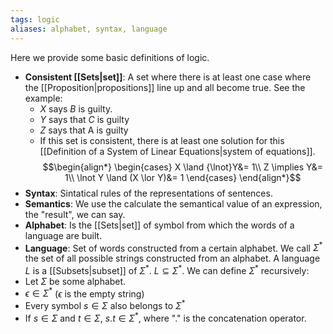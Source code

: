 ```yaml
---
tags: logic
aliases: alphabet, syntax, language
---
```

Here we provide some basic definitions of logic. 
- **Consistent [[Sets|set]]**: A set where there is at least one case where the [[Proposition|propositions]] line up and all become true. See the example:
	- $X$ says $B$ is guilty.
	- $Y$ says that $C$ is guilty
	- $Z$ says that A is guilty
	- If this set is consistent, there is at least one solution for this [[Definition of a System of Linear Equations|system of equations]].
$$\begin{align*}
\begin{cases}
X \land {\lnot}Y&= 1\\
Z \implies Y&= 1\\
\lnot Y \land (X \lor Y)&= 1 
\end{cases}
\end{align*}$$
- **Syntax**: Sintatical rules of the representations of sentences.
- **Semantics**: We use the calculate the semantical value of an expression, the "result", we can say.
- **Alphabet**:  Is the [[Sets|set]] of symbol from which the words of a language are built.
- **Language**: Set of words constructed from a certain alphabet.
We call $\Sigma^{*}$ the set of all possible strings constructed from an alphabet. A language $L$ is a [[Subsets|subset]] of $\Sigma^{*}$. $L \subseteq \Sigma^{*}$.
We can define $\Sigma^{*}$ recursively:
- Let $\Sigma$ be some alphabet.
- $\epsilon \in \Sigma^{*}$ ($\epsilon$ is the empty string)
- Every symbol $s \in \Sigma$ also belongs to $\Sigma^{*}$
- If $s \in \Sigma$ and $t \in \Sigma$, $s.t \in \Sigma^{*}$, where "$.$" is the concatenation operator.